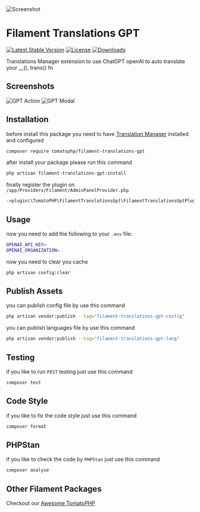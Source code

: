 ![Screenshot](https://raw.githubusercontent.com/tomatophp/filament-translations-gpt/master/arts/3x1io-tomato-translations-gpt.jpg)

# Filament Translations GPT

[![Latest Stable Version](https://poser.pugx.org/tomatophp/filament-translations-gpt/version.svg)](https://packagist.org/packages/tomatophp/filament-translations-gpt)
[![License](https://poser.pugx.org/tomatophp/filament-translations-gpt/license.svg)](https://packagist.org/packages/tomatophp/filament-translations-gpt)
[![Downloads](https://poser.pugx.org/tomatophp/filament-translations-gpt/d/total.svg)](https://packagist.org/packages/tomatophp/filament-translations-gpt)

Translations Manager extension to use ChatGPT openAI to auto translate your __(), trans() fn


## Screenshots

![GPT Action](https://raw.githubusercontent.com/tomatophp/filament-translations-gpt/master/arts/gpt-action.png)
![GPT Modal](https://raw.githubusercontent.com/tomatophp/filament-translations-gpt/master/arts/gpt-modal.png)

## Installation

before install this package you need to have [Translation Manager](https://www.github.com/tomatophp/filament-translations) installed and configured

```bash
composer require tomatophp/filament-translations-gpt
```
after install your package please run this command

```bash
php artisan filament-translations-gpt:install
```

finally register the plugin on `/app/Providers/Filament/AdminPanelProvider.php`

```php
->plugin(\TomatoPHP\FilamentTranslationsGpt\FilamentTranslationsGptPlugin::make())
```

## Usage

now you need to add the following to your `.env` file:

```bash
OPENAI_API_KEY=
OPENAI_ORGANIZATION=
```

now you need to clear you cache

```bash
php artisan config:clear
```

## Publish Assets

you can publish config file by use this command

```bash
php artisan vendor:publish --tag="filament-translations-gpt-config"
```

you can publish languages file by use this command

```bash
php artisan vendor:publish --tag="filament-translations-gpt-lang"
```

## Testing

if you like to run `PEST` testing just use this command

```bash
composer test
```

## Code Style

if you like to fix the code style just use this command

```bash
composer format
```

## PHPStan

if you like to check the code by `PHPStan` just use this command

```bash
composer analyse
```

## Other Filament Packages

Checkout our [Awesome TomatoPHP](https://github.com/tomatophp/awesome)
